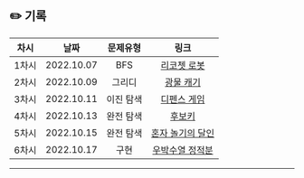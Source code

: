 ## ✏️ 기록   

| 차시 |    날짜    | 문제유형 | 링크 |
|:----:|:---------:|:----:|:-----:|
| 1차시 | 2022.10.07 |  BFS  | <a href="https://school.programmers.co.kr/learn/courses/30/lessons/169199">리코쳇 로봇</a> |
| 2차시 | 2022.10.09 |  그리디  | <a href="https://school.programmers.co.kr/learn/courses/30/lessons/172927#">광물 캐기</a> |
| 3차시 | 2022.10.11 |  이진 탐색  | <a href="https://school.programmers.co.kr/learn/courses/30/lessons/142085">디펜스 게임</a> |
| 4차시 | 2022.10.13 |  완전 탐색  | <a href="https://school.programmers.co.kr/learn/courses/30/lessons/42890">후보키</a> |
| 5차시 | 2022.10.15 |  완전 탐색  | <a href="https://school.programmers.co.kr/learn/courses/30/lessons/131130">혼자 놀기의 달인</a> |
| 6차시 | 2022.10.17 |  구현  | <a href="https://school.programmers.co.kr/learn/courses/30/lessons/134239">우박수열 정적분</a> |
---
